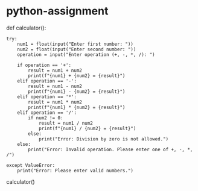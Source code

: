 # python-assignment

def calculator():
    
    try:
        num1 = float(input("Enter first number: "))
        num2 = float(input("Enter second number: "))
        operation = input("Enter operation (+, -, *, /): ")

        if operation == '+':
            result = num1 + num2
            print(f"{num1} + {num2} = {result}")
        elif operation == '-':
            result = num1 - num2
            print(f"{num1} - {num2} = {result}")
        elif operation == '*':
            result = num1 * num2
            print(f"{num1} * {num2} = {result}")
        elif operation == '/':
            if num2 != 0:
                result = num1 / num2
                print(f"{num1} / {num2} = {result}")
            else:
                print("Error: Division by zero is not allowed.")
        else:
            print("Error: Invalid operation. Please enter one of +, -, *, /")

    except ValueError:
        print("Error: Please enter valid numbers.")

calculator()
